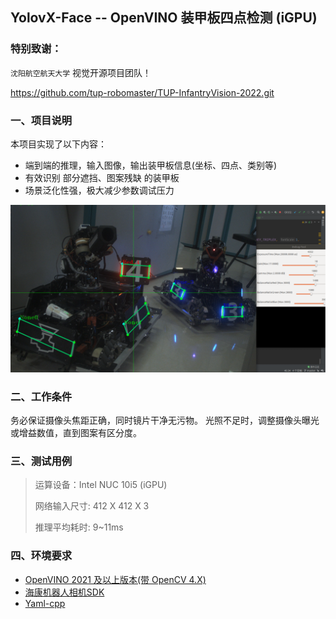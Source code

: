 ## YolovX-Face -- OpenVINO 装甲板四点检测 (iGPU)

### 特别致谢：
`沈阳航空航天大学` 视觉开源项目团队！

https://github.com/tup-robomaster/TUP-InfantryVision-2022.git

### 一、项目说明
本项目实现了以下内容：
* 端到端的推理，输入图像，输出装甲板信息(坐标、四点、类别等)
* 有效识别 部分遮挡、图案残缺 的装甲板
* 场景泛化性强，极大减少参数调试压力

![演示示例](./detect_display.png)

### 二、工作条件
务必保证摄像头焦距正确，同时镜片干净无污物。
光照不足时，调整摄像头曝光或增益数值，直到图案有区分度。

### 三、测试用例
> 运算设备：Intel NUC 10i5 (iGPU)
> 
> 网络输入尺寸: 412 X 412 X 3
> 
> 推理平均耗时: 9~11ms

### 四、环境要求
* [OpenVINO 2021 及以上版本(带 OpenCV 4.X)](https://docs.openvino.ai/cn/latest/get_started.html)
* [海康机器人相机SDK](https://www.hikrobotics.com/cn/machinevision/service/download)
* [Yaml-cpp](https://github.com/jbeder/yaml-cpp)

